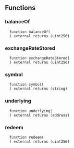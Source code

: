 


## Functions
### balanceOf
```solidity
  function balanceOf(
  ) external returns (uint256)
```




### exchangeRateStored
```solidity
  function exchangeRateStored(
  ) external returns (uint256)
```




### symbol
```solidity
  function symbol(
  ) external returns (string)
```




### underlying
```solidity
  function underlying(
  ) external returns (address)
```




### redeem
```solidity
  function redeem(
  ) external returns (uint256)
```




